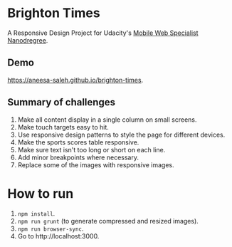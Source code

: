 # Brighton Times
A Responsive Design Project for Udacity's [Mobile Web Specialist Nanodregree](https://www.udacity.com/course/mobile-web-specialist-nanodegree--nd024).


## Demo
https://aneesa-saleh.github.io/brighton-times.

## Summary of challenges
1. Make all content display in a single column on small screens.
2. Make touch targets easy to hit.
3. Use responsive design patterns to style the page for different devices.
4. Make the sports scores table responsive.
5. Make sure text isn't too long or short on each line.
6. Add minor breakpoints where necessary.
7. Replace some of the images with responsive images.

# How to run
1. `npm install`.
2. `npm run grunt` (to generate compressed and resized images).
3. `npm run browser-sync`.
4. Go to http://localhost:3000.
